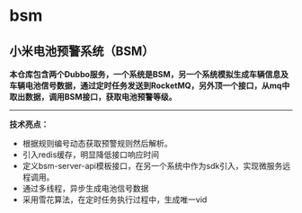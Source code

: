 # bsm

## 小米电池预警系统（BSM）

**本仓库包含两个Dubbo服务，一个系统是BSM，另一个系统模拟生成车辆信息及车辆电池信号数据，通过定时任务发送到RocketMQ，另外顶一个接口，从mq中取出数据，调用BSM接口，获取电池预警等级。**

------

**技术亮点：**

-   根据规则编号动态获取预警规则然后解析。
-   引入redis缓存，明显降低接口响应时间
-   定义bsm-server-api模板接口，在另一个系统中作为sdk引入，实现微服务远程调用。
-   通过多线程，异步生成电池信号数据
-   采用雪花算法，在定时任务执行过程中，生成唯一vid
